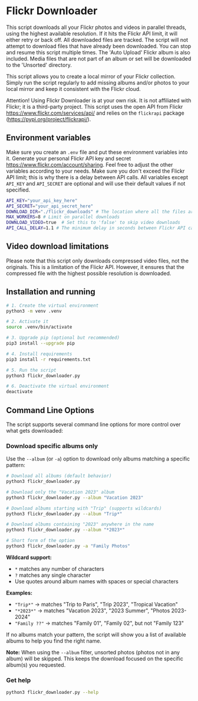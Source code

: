 # Flickr Downloader

This script downloads all your Flickr photos and videos in parallel threads, using the highest available resolution. If it hits the Flickr API limit, it will either retry or back off. All downloaded files are tracked. The script will not attempt to download files that have already been downloaded. You can stop and resume this script multiple times. The 'Auto Upload' Flickr album is also included. Media files that are not part of an album or set will be downloaded to the 'Unsorted' directory.

This script allows you to create a local mirror of your Flickr collection. Simply run the script regularly to add missing albums and/or photos to your local mirror and keep it consistent with the Flickr cloud.

Attention! Using Flickr Downloader is at your own risk. It is not affiliated with Flickr; it is a third-party project. This script uses the open API from Flickr https://www.flickr.com/services/api/ and relies on the `flickrapi` package (https://pypi.org/project/flickrapi/).

## Environment variables

Make sure you create an `.env` file and put these environment variables into it. Generate your personal Flickr API key and secret https://www.flickr.com/account/sharing. Feel free to adjust the other variables according to your needs. Make sure you don't exceed the Flickr API limit; this is why there is a delay between API calls. All variables except `API_KEY` and `API_SECRET` are optional and will use their default values if not specified.

```sh
API_KEY="your_api_key_here"
API_SECRET="your_api_secret_here"
DOWNLOAD_DIR="./flickr_downloads" # The location where all the files are downloaded
MAX_WORKERS=8 # Limit on parallel downloads
DOWNLOAD_VIDEO=true  # Set this to 'false' to skip video downloads
API_CALL_DELAY=1.1 # The minimum delay in seconds between Flickr API calls
```

## Video download limitations

Please note that this script only downloads compressed video files, not the originals. This is a limitation of the Flickr API. However, it ensures that the compressed file with the highest possible resolution is downloaded.

## Installation and running

```sh
# 1. Create the virtual environment
python3 -m venv .venv

# 2. Activate it
source .venv/bin/activate

# 3. Upgrade pip (optional but recommended)
pip3 install --upgrade pip

# 4. Install requirements
pip3 install -r requirements.txt

# 5. Run the script
python3 flickr_downloader.py

# 6. Deactivate the virtual environment
deactivate
```

## Command Line Options

The script supports several command line options for more control over what gets downloaded:

### Download specific albums only

Use the `--album` (or `-a`) option to download only albums matching a specific pattern:

```sh
# Download all albums (default behavior)
python3 flickr_downloader.py

# Download only the "Vacation 2023" album
python3 flickr_downloader.py --album "Vacation 2023"

# Download albums starting with "Trip" (supports wildcards)
python3 flickr_downloader.py --album "Trip*"

# Download albums containing "2023" anywhere in the name
python3 flickr_downloader.py --album "*2023*"

# Short form of the option
python3 flickr_downloader.py -a "Family Photos"
```

**Wildcard support:**
- `*` matches any number of characters
- `?` matches any single character
- Use quotes around album names with spaces or special characters

**Examples:**
- `"Trip*"` → matches "Trip to Paris", "Trip 2023", "Tropical Vacation"
- `"*2023*"` → matches "Vacation 2023", "2023 Summer", "Photos 2023-2024"
- `"Family ??"` → matches "Family 01", "Family 02", but not "Family 123"

If no albums match your pattern, the script will show you a list of available albums to help you find the right name.

**Note:** When using the `--album` filter, unsorted photos (photos not in any album) will be skipped. This keeps the download focused on the specific album(s) you requested.

### Get help

```sh
python3 flickr_downloader.py --help
```
